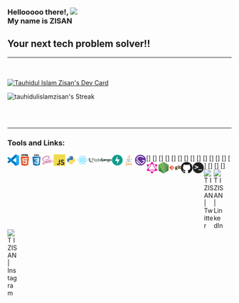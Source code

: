 ### Hellooooo there!, <img src="https://raw.githubusercontent.com/MartinHeinz/MartinHeinz/master/wave.gif" width="30px"> <br /> My name is ZISAN



## Your next tech problem solver!!

---

<br /><br />
<a href="https://app.daily.dev/tauhidulislamzisan"><img src="https://api.daily.dev/devcards/v2/oX0OqLJz8chlwRmxBPbXo.png?type=default&r=qvg" width="356" alt="Tauhidul Islam Zisan's Dev Card"/></a>


![tauhidulislamzisan's Streak](https://github-readme-streak-stats.herokuapp.com/?user=tauhidulislamzisan&theme=vue&hide_border=true)

<br /><br />

---
### Tools and Links:
[<img align="left" alt="Visual Studio Code" width="26px" src="https://raw.githubusercontent.com/github/explore/80688e429a7d4ef2fca1e82350fe8e3517d3494d/topics/visual-studio-code/visual-studio-code.png" />]
[<img align="left" alt="HTML5" width="26px" src="https://raw.githubusercontent.com/github/explore/80688e429a7d4ef2fca1e82350fe8e3517d3494d/topics/html/html.png" />]
[<img align="left" alt="CSS3" width="26px" src="https://raw.githubusercontent.com/github/explore/80688e429a7d4ef2fca1e82350fe8e3517d3494d/topics/css/css.png" />]
[<img align="left" alt="Sass" width="26px" src="https://raw.githubusercontent.com/github/explore/80688e429a7d4ef2fca1e82350fe8e3517d3494d/topics/sass/sass.png" />]
[<img align="left" alt="JavaScript" width="26px" src="https://raw.githubusercontent.com/github/explore/80688e429a7d4ef2fca1e82350fe8e3517d3494d/topics/javascript/javascript.png" />]
[<img align="left" alt="Python" width="26px" src="https://raw.githubusercontent.com/github/explore/80688e429a7d4ef2fca1e82350fe8e3517d3494d/topics/python/python.png" />]
[<img align="left" alt="React" width="26px" src="https://raw.githubusercontent.com/github/explore/80688e429a7d4ef2fca1e82350fe8e3517d3494d/topics/react/react.png" />]
[<img align="left" alt="Flask" width="26px" src="https://raw.githubusercontent.com/github/explore/006b3bc15c4b509cb2c48e2e5e44e0cb3efefc32/topics/flask/flask.png" />]
[<img align="left" alt="Django" width="26px" src="https://raw.githubusercontent.com/github/explore/6e7a1d0078e0dbf77377b2fbc84f37e47d527d4a/topics/django/django.png" />]
[<img align="left" alt="FastAPI" width="26px" src="https://raw.githubusercontent.com/github/explore/4a53c006be62a81f2e22e10c7ffb09f5f3cb3c35/topics/fastapi/fastapi.png" />]
[<img align="left" alt="Java" width="26px" src="https://raw.githubusercontent.com/github/explore/506233be4f1aef0c1e23a4ff43c7e799834d4e1c/topics/java/java.png" />]
[<img align="left" alt="Gatsby" width="26px" src="https://raw.githubusercontent.com/github/explore/e94815998e4e0713912fed477a1f346ec04c3da2/topics/gatsby/gatsby.png" />]
[<img align="left" alt="GraphQL" width="26px" src="https://raw.githubusercontent.com/github/explore/80688e429a7d4ef2fca1e82350fe8e3517d3494d/topics/graphql/graphql.png" />]
[<img align="left" alt="Node.js" width="26px" src="https://raw.githubusercontent.com/github/explore/80688e429a7d4ef2fca1e82350fe8e3517d3494d/topics/nodejs/nodejs.png" />]
[<img align="left" alt="Git" width="26px" src="https://raw.githubusercontent.com/github/explore/80688e429a7d4ef2fca1e82350fe8e3517d3494d/topics/git/git.png" />]
[<img align="left" alt="GitHub" width="26px" src="https://raw.githubusercontent.com/github/explore/78df643247d429f6cc873026c0622819ad797942/topics/github/github.png" />]
[<img align="left" alt="Terminal" width="26px" src="https://raw.githubusercontent.com/github/explore/80688e429a7d4ef2fca1e82350fe8e3517d3494d/topics/terminal/terminal.png" />]
[<img align="left" alt="T I ZISAN | Twitter" width="22px" src="https://cdn.jsdelivr.net/npm/simple-icons@v3/icons/twitter.svg" />][twitter]
[<img align="left" alt="T I ZISAN | LinkedIn" width="22px" src="https://cdn.jsdelivr.net/npm/simple-icons@v3/icons/linkedin.svg" />][linkedin]
[<img align="left" alt="T I ZISAN | Instagram" width="22px" src="https://cdn.jsdelivr.net/npm/simple-icons@v3/icons/instagram.svg" />][instagram]

<br />
<br />




[twitter]: http://twitter.com/ti_zisan
[instagram]: https://www.instagram.com/ti_zisan
[linkedin]: https://www.linkedin.com/in/ti-zisan

